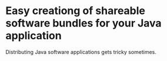 # Easy creationg of shareable software bundles for your Java application

Distributing Java software applications gets tricky sometimes.